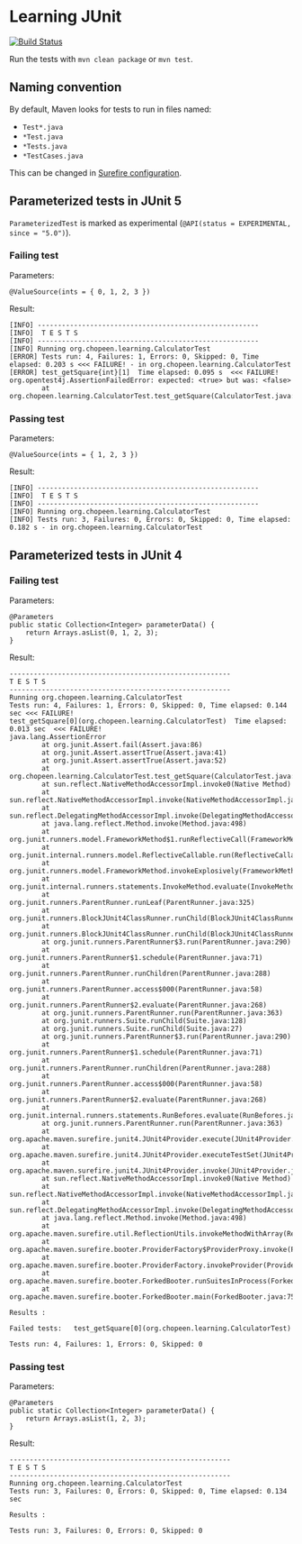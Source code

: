 # Learning JUnit

[![Build Status](https://travis-ci.com/chopeen/learning-junit.svg?branch=master)](https://travis-ci.com/chopeen/learning-junit)

Run the tests with `mvn clean package` or `mvn test`.

## Naming convention

By default, Maven looks for tests to run in files named:

- `Test*.java`
- `*Test.java`
- `*Tests.java`
- `*TestCases.java`

This can be changed in [Surefire configuration](https://maven.apache.org/surefire/maven-surefire-plugin/test-mojo.html#includes).

## Parameterized tests in JUnit 5

`ParameterizedTest` is marked as experimental (`@API(status = EXPERIMENTAL, since = "5.0")`).

### Failing test

Parameters:

    @ValueSource(ints = { 0, 1, 2, 3 })

Result:

    [INFO] -------------------------------------------------------
    [INFO]  T E S T S
    [INFO] -------------------------------------------------------
    [INFO] Running org.chopeen.learning.CalculatorTest
    [ERROR] Tests run: 4, Failures: 1, Errors: 0, Skipped: 0, Time elapsed: 0.203 s <<< FAILURE! - in org.chopeen.learning.CalculatorTest
    [ERROR] test_getSquare{int}[1]  Time elapsed: 0.095 s  <<< FAILURE!
    org.opentest4j.AssertionFailedError: expected: <true> but was: <false>
            at org.chopeen.learning.CalculatorTest.test_getSquare(CalculatorTest.java:20)

### Passing test

Parameters:

    @ValueSource(ints = { 1, 2, 3 })

Result:

    [INFO] -------------------------------------------------------
    [INFO]  T E S T S
    [INFO] -------------------------------------------------------
    [INFO] Running org.chopeen.learning.CalculatorTest
    [INFO] Tests run: 3, Failures: 0, Errors: 0, Skipped: 0, Time elapsed: 0.182 s - in org.chopeen.learning.CalculatorTest

## Parameterized tests in JUnit 4

### Failing test

Parameters:

    @Parameters
    public static Collection<Integer> parameterData() {
        return Arrays.asList(0, 1, 2, 3);
    }

Result:

    -------------------------------------------------------
    T E S T S
    -------------------------------------------------------
    Running org.chopeen.learning.CalculatorTest
    Tests run: 4, Failures: 1, Errors: 0, Skipped: 0, Time elapsed: 0.144 sec <<< FAILURE!
    test_getSquare[0](org.chopeen.learning.CalculatorTest)  Time elapsed: 0.013 sec  <<< FAILURE!
    java.lang.AssertionError
            at org.junit.Assert.fail(Assert.java:86)
            at org.junit.Assert.assertTrue(Assert.java:41)
            at org.junit.Assert.assertTrue(Assert.java:52)
            at org.chopeen.learning.CalculatorTest.test_getSquare(CalculatorTest.java:36)
            at sun.reflect.NativeMethodAccessorImpl.invoke0(Native Method)
            at sun.reflect.NativeMethodAccessorImpl.invoke(NativeMethodAccessorImpl.java:62)
            at sun.reflect.DelegatingMethodAccessorImpl.invoke(DelegatingMethodAccessorImpl.java:43)
            at java.lang.reflect.Method.invoke(Method.java:498)
            at org.junit.runners.model.FrameworkMethod$1.runReflectiveCall(FrameworkMethod.java:50)
            at org.junit.internal.runners.model.ReflectiveCallable.run(ReflectiveCallable.java:12)
            at org.junit.runners.model.FrameworkMethod.invokeExplosively(FrameworkMethod.java:47)
            at org.junit.internal.runners.statements.InvokeMethod.evaluate(InvokeMethod.java:17)
            at org.junit.runners.ParentRunner.runLeaf(ParentRunner.java:325)
            at org.junit.runners.BlockJUnit4ClassRunner.runChild(BlockJUnit4ClassRunner.java:78)
            at org.junit.runners.BlockJUnit4ClassRunner.runChild(BlockJUnit4ClassRunner.java:57)
            at org.junit.runners.ParentRunner$3.run(ParentRunner.java:290)
            at org.junit.runners.ParentRunner$1.schedule(ParentRunner.java:71)
            at org.junit.runners.ParentRunner.runChildren(ParentRunner.java:288)
            at org.junit.runners.ParentRunner.access$000(ParentRunner.java:58)
            at org.junit.runners.ParentRunner$2.evaluate(ParentRunner.java:268)
            at org.junit.runners.ParentRunner.run(ParentRunner.java:363)
            at org.junit.runners.Suite.runChild(Suite.java:128)
            at org.junit.runners.Suite.runChild(Suite.java:27)
            at org.junit.runners.ParentRunner$3.run(ParentRunner.java:290)
            at org.junit.runners.ParentRunner$1.schedule(ParentRunner.java:71)
            at org.junit.runners.ParentRunner.runChildren(ParentRunner.java:288)
            at org.junit.runners.ParentRunner.access$000(ParentRunner.java:58)
            at org.junit.runners.ParentRunner$2.evaluate(ParentRunner.java:268)
            at org.junit.internal.runners.statements.RunBefores.evaluate(RunBefores.java:26)
            at org.junit.runners.ParentRunner.run(ParentRunner.java:363)
            at org.apache.maven.surefire.junit4.JUnit4Provider.execute(JUnit4Provider.java:252)
            at org.apache.maven.surefire.junit4.JUnit4Provider.executeTestSet(JUnit4Provider.java:141)
            at org.apache.maven.surefire.junit4.JUnit4Provider.invoke(JUnit4Provider.java:112)
            at sun.reflect.NativeMethodAccessorImpl.invoke0(Native Method)
            at sun.reflect.NativeMethodAccessorImpl.invoke(NativeMethodAccessorImpl.java:62)
            at sun.reflect.DelegatingMethodAccessorImpl.invoke(DelegatingMethodAccessorImpl.java:43)
            at java.lang.reflect.Method.invoke(Method.java:498)
            at org.apache.maven.surefire.util.ReflectionUtils.invokeMethodWithArray(ReflectionUtils.java:189)
            at org.apache.maven.surefire.booter.ProviderFactory$ProviderProxy.invoke(ProviderFactory.java:165)
            at org.apache.maven.surefire.booter.ProviderFactory.invokeProvider(ProviderFactory.java:85)
            at org.apache.maven.surefire.booter.ForkedBooter.runSuitesInProcess(ForkedBooter.java:115)
            at org.apache.maven.surefire.booter.ForkedBooter.main(ForkedBooter.java:75)

    Results :

    Failed tests:   test_getSquare[0](org.chopeen.learning.CalculatorTest)

    Tests run: 4, Failures: 1, Errors: 0, Skipped: 0

### Passing test

Parameters:

    @Parameters
    public static Collection<Integer> parameterData() {
        return Arrays.asList(1, 2, 3);
    }

Result:

    -------------------------------------------------------
    T E S T S
    -------------------------------------------------------
    Running org.chopeen.learning.CalculatorTest
    Tests run: 3, Failures: 0, Errors: 0, Skipped: 0, Time elapsed: 0.134 sec

    Results :

    Tests run: 3, Failures: 0, Errors: 0, Skipped: 0
